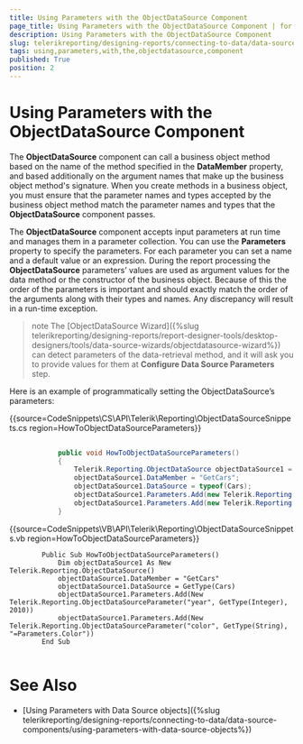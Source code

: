 ```yaml
---
title: Using Parameters with the ObjectDataSource Component
page_title: Using Parameters with the ObjectDataSource Component | for Telerik Reporting Documentation
description: Using Parameters with the ObjectDataSource Component
slug: telerikreporting/designing-reports/connecting-to-data/data-source-components/objectdatasource-component/using-parameters-with-the-objectdatasource-component
tags: using,parameters,with,the,objectdatasource,component
published: True
position: 2
---
```


# Using Parameters with the ObjectDataSource Component



The __ObjectDataSource__ component can call a business object method based         on the name of the method specified in the __DataMember__ property, and based         additionally on the argument names that make up the business object method's         signature. When you create methods in a business object, you must ensure that         the parameter names and types accepted by the business object method match the         parameter names and types that the __ObjectDataSource__ component passes.       

The __ObjectDataSource__ component accepts input parameters at run time and         manages them in a parameter collection. You can use the __Parameters__ property         to specify the parameters. For each parameter you can set a name and a default         value or an expression. During the report processing the __ObjectDataSource__         parameters’ values are used as argument values for the data method or the         constructor of the business object. Because of this the order of the         parameters is important and should exactly match the order of the arguments         along with their types and names. Any discrepancy will result in a run-time         exception.       

>note The [ObjectDataSource Wizard]({%slug telerikreporting/designing-reports/report-designer-tools/desktop-designers/tools/data-source-wizards/objectdatasource-wizard%}) can detect parameters           of the data-retrieval method, and it will ask you to provide values for them at  __Configure Data Source Parameters__  step.         


Here is an example of programmatically setting the ObjectDataSource’s         parameters:       

{{source=CodeSnippets\CS\API\Telerik\Reporting\ObjectDataSourceSnippets.cs region=HowToObjectDataSourceParameters}}
````C#
	
	        public void HowToObjectDataSourceParameters()
	        {
	            Telerik.Reporting.ObjectDataSource objectDataSource1 = new Telerik.Reporting.ObjectDataSource();
	            objectDataSource1.DataMember = "GetCars";
	            objectDataSource1.DataSource = typeof(Cars);
	            objectDataSource1.Parameters.Add(new Telerik.Reporting.ObjectDataSourceParameter("year", typeof(int), 2010));
	            objectDataSource1.Parameters.Add(new Telerik.Reporting.ObjectDataSourceParameter("color", typeof(string), "=Parameters.Color"));
	        }
````



{{source=CodeSnippets\VB\API\Telerik\Reporting\ObjectDataSourceSnippets.vb region=HowToObjectDataSourceParameters}}
````VB
	    Public Sub HowToObjectDataSourceParameters()
	        Dim objectDataSource1 As New Telerik.Reporting.ObjectDataSource()
	        objectDataSource1.DataMember = "GetCars"
	        objectDataSource1.DataSource = GetType(Cars)
	        objectDataSource1.Parameters.Add(New Telerik.Reporting.ObjectDataSourceParameter("year", GetType(Integer), 2010))
	        objectDataSource1.Parameters.Add(New Telerik.Reporting.ObjectDataSourceParameter("color", GetType(String), "=Parameters.Color"))
	    End Sub
	
````



# See Also


 * [Using Parameters with Data Source objects]({%slug telerikreporting/designing-reports/connecting-to-data/data-source-components/using-parameters-with-data-source-objects%})
